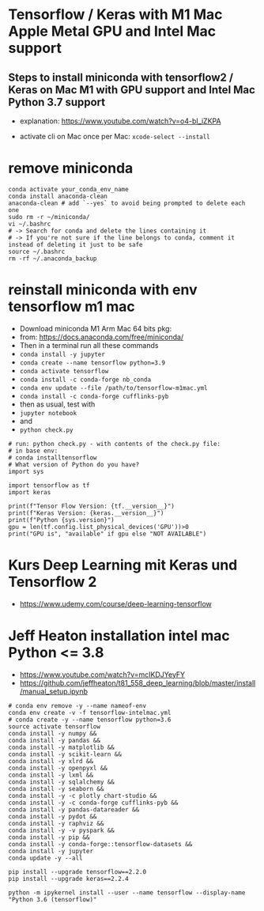 
# Tensorflow / Keras with M1 Mac Apple Metal GPU and Intel Mac support
## Steps to install miniconda with tensorflow2 / Keras on Mac M1 with GPU support and Intel Mac Python 3.7 support

- explanation: https://www.youtube.com/watch?v=o4-bI_iZKPA

- activate cli on Mac once per Mac: `xcode-select --install`

# remove miniconda
```
conda activate your_conda_env_name
conda install anaconda-clean
anaconda-clean # add `--yes` to avoid being prompted to delete each one
sudo rm -r ~/miniconda/
vi ~/.bashrc
# -> Search for conda and delete the lines containing it
# -> If you're not sure if the line belongs to conda, comment it instead of deleting it just to be safe
source ~/.bashrc
rm -rf ~/.anaconda_backup
```

# reinstall miniconda with env tensorflow m1 mac
- Download miniconda M1 Arm Mac 64 bits pkg:
- from: https://docs.anaconda.com/free/miniconda/
- Then in a terminal run all these commands
- `conda install -y jupyter`
- `conda create --name tensorflow python=3.9`
- `conda activate tensorflow`
- `conda install -c conda-forge nb_conda`
- `conda env update --file /path/to/tensorflow-m1mac.yml`
- `conda install -c conda-forge cufflinks-pyb`
- then as usual, test with
- `jupyter notebook`
- and
- `python check.py`
```
# run: python check.py - with contents of the check.py file:
# in base env:
# conda installtensorflow
# What version of Python do you have?
import sys

import tensorflow as tf
import keras

print(f"Tensor Flow Version: {tf.__version__}")
print(f"Keras Version: {keras.__version__}")
print(f"Python {sys.version}")
gpu = len(tf.config.list_physical_devices('GPU'))>0
print("GPU is", "available" if gpu else "NOT AVAILABLE")
```

# Kurs Deep Learning mit Keras und Tensorflow 2
- https://www.udemy.com/course/deep-learning-tensorflow
# Jeff Heaton installation intel mac Python <= 3.8
- https://www.youtube.com/watch?v=mcIKDJYeyFY
- https://github.com/jeffheaton/t81_558_deep_learning/blob/master/install/manual_setup.ipynb
```
# conda env remove -y --name nameof-env
conda env create -v -f tensorflow-intelmac.yml
# conda create -y --name tensorflow python=3.6
source activate tensorflow
conda install -y numpy &&
conda install -y pandas &&
conda install -y matplotlib &&
conda install -y scikit-learn &&
conda install -y xlrd &&
conda install -y openpyxl &&
conda install -y lxml &&
conda install -y sqlalchemy &&
conda install -y seaborn &&
conda install -y -c plotly chart-studio &&
conda install -y -c conda-forge cufflinks-pyb &&
conda install -y pandas-datareader &&
conda install -y pydot &&
conda install -y raphviz &&
conda install -y -v pyspark &&
conda install -y pip &&
conda install -y conda-forge::tensorflow-datasets &&
conda install -y jupyter
conda update -y --all

pip install --upgrade tensorflow==2.2.0
pip install --upgrade keras==2.2.4

python -m ipykernel install --user --name tensorflow --display-name "Python 3.6 (tensorflow)"
```
